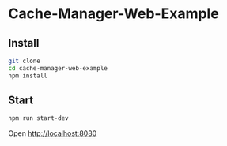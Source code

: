 # Cache-Manager-Web-Example

## Install

```bash
git clone
cd cache-manager-web-example
npm install
```

## Start

```bash
npm run start-dev
```

Open [http://localhost:8080](http://localhost:8080)
